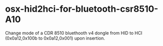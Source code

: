 osx-hid2hci-for-bluetooth-csr8510-A10
=====================================

Change mode of a CDR 8510 bluethooth v4 dongle from HID to HCI (0x0a12,0x100b to 0x0a12,0x001) upon insertion.
